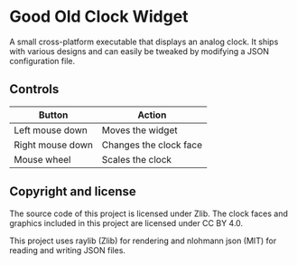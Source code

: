 # Good Old Clock Widget

A small cross-platform executable that displays an analog clock.
It ships with various designs and can easily be tweaked by modifying a JSON configuration file.

## Controls

| Button           | Action                 |
|------------------|------------------------|
| Left mouse down  | Moves the widget       |
| Right mouse down | Changes the clock face |
| Mouse wheel      | Scales the clock       |

## Copyright and license

The source code of this project is licensed under Zlib.
The clock faces and graphics included in this project are licensed under CC BY 4.0.

This project uses raylib (Zlib) for rendering and nlohmann json (MIT) for reading and writing JSON files.
